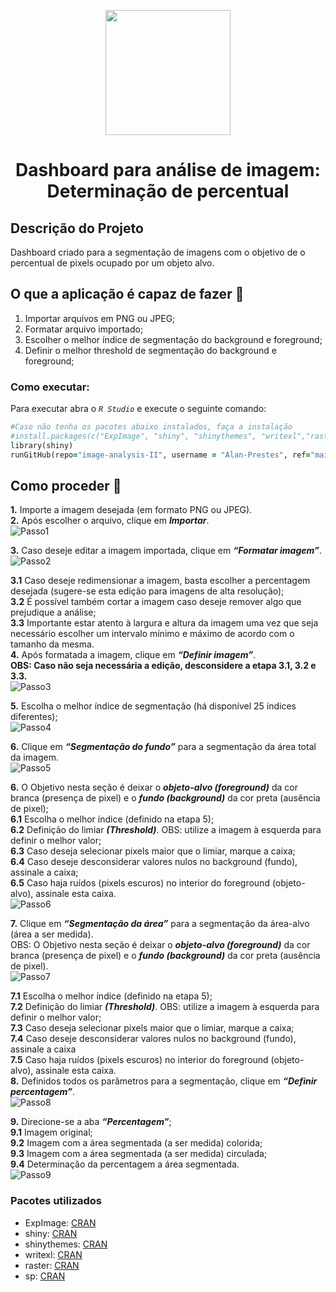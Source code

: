 <p align="center"> <img src="https://user-images.githubusercontent.com/87569077/236585012-9f31c629-35f3-40c3-99de-541efcb9db63.jpg" width="200">
<h1 align="center"> Dashboard para análise de imagem: Determinação de percentual </h5>

## Descrição do Projeto
Dashboard criado para a segmentação de imagens com o objetivo de o percentual de pixels ocupado por um objeto alvo.

## O que a aplicação é capaz de fazer :checkered_flag:
1. Importar arquivos em PNG ou JPEG;
2. Formatar arquivo importado;
3. Escolher o melhor índice de segmentação do background e foreground;
4. Definir o melhor threshold de segmentação do background e foreground;

### Como executar:
Para executar abra o _`R Studio`_ e execute o seguinte comando:
```ruby
#Caso não tenha os pacotes abaixo instalados, faça a instalação
#install.packages(c("ExpImage", "shiny", "shinythemes", "writexl","raster", "sp", "ggplot2", "doParallel", "progress"))
library(shiny)
runGitHub(repo="image-analysis-II", username = "Alan-Prestes", ref="main")
```

## Como proceder :punch:
**1.** Importe a imagem desejada (em formato PNG ou JPEG). <br />
**2.** Após escolher o arquivo, clique em **_Importar_**. <br />
![Passo1](https://github.com/Alan-Prestes/Image-Analysis-II/assets/87569077/c34f5739-9703-4be8-9181-cba297f02406)

**3.** Caso deseje editar a imagem importada, clique em **_“Formatar imagem”_**. <br />
![Passo2](https://github.com/Alan-Prestes/Image-Analysis-II/assets/87569077/f02435d1-da2e-4f40-87b2-2e1bfc10240b)

**3.1** Caso deseje redimensionar a imagem, basta escolher a percentagem desejada (sugere-se esta edição para imagens de alta resolução); <br />
**3.2** É possível também cortar a imagem caso deseje remover algo que prejudique a análise; <br />
**3.3** Importante estar atento à largura e altura da imagem uma vez que seja necessário escolher um intervalo mínimo e máximo de acordo com o tamanho da mesma. <br />
**4.** Após formatada a imagem, clique em **_“Definir imagem”_**. <br />
**OBS: Caso não seja necessária a edição, desconsidere a etapa 3.1, 3.2 e 3.3.** <br />
![Passo3](https://github.com/Alan-Prestes/Image-Analysis-II/assets/87569077/d2b62fa8-37a3-42f5-b4ca-f9f57a590c45)

**5.** Escolha o melhor índice de segmentação (há disponível 25 índices diferentes);<br />
![Passo4](https://github.com/Alan-Prestes/Image-Analysis-II/assets/87569077/2da4beb0-0853-4390-9daa-6de24f640c4c)

**6.** Clique em **_“Segmentação do fundo”_** para a segmentação da área total da imagem. <br />
![Passo5](https://github.com/Alan-Prestes/Image-Analysis-II/assets/87569077/e537f4a3-aab1-43a5-b151-b9265d0c31d8)

**6.** O Objetivo nesta seção é deixar o **_objeto-alvo (foreground)_** da cor branca (presença de pixel) e o **_fundo (background)_** da cor preta (ausência de pixel); <br />
**6.1** Escolha o melhor índice (definido na etapa 5); <br />
**6.2** Definição do limiar **_(Threshold)_**. OBS: utilize a imagem à esquerda para definir o melhor valor; <br />
**6.3** Caso deseja selecionar pixels maior que o limiar, marque a caixa; <br />
**6.4** Caso deseje desconsiderar valores nulos no background (fundo), assinale a caixa;<br />
**6.5** Caso haja ruídos (pixels escuros) no interior do foreground (objeto-alvo), assinale esta caixa. <br />
![Passo6](https://github.com/Alan-Prestes/Image-Analysis-II/assets/87569077/9e7f4ac9-57f5-4334-bfde-b994d089e824)

**7.** Clique em **_“Segmentação da área”_** para a segmentação da área-alvo (área a ser medida). <br />
OBS: O Objetivo nesta seção é deixar o **_objeto-alvo (foreground)_** da cor branca (presença de pixel) e o **_fundo (background)_** da cor preta (ausência de pixel). <br />
![Passo7](https://github.com/Alan-Prestes/Image-Analysis-II/assets/87569077/16ea6b5a-968f-411d-b0b2-d98e176dc2a7)

**7.1** Escolha o melhor índice (definido na etapa 5); <br />
**7.2** Definição do limiar **_(Threshold)_**. OBS: utilize a imagem à esquerda para definir o melhor valor; <br />
**7.3** Caso deseja selecionar pixels maior que o limiar, marque a caixa;<br />
**7.4** Caso deseje desconsiderar valores nulos no background (fundo), assinale a caixa<br />
**7.5** Caso haja ruídos (pixels escuros) no interior do foreground (objeto-alvo), assinale esta caixa. <br />
**8.** Definidos todos os parâmetros para a segmentação, clique em **_“Definir percentagem”_**. <br />
![Passo8](https://github.com/Alan-Prestes/Image-Analysis-II/assets/87569077/f40bd59e-16c0-4c43-9141-651d365015b6)

**9.** Direcione-se a aba **_“Percentagem”_**; <br />
**9.1** Imagem original;<br />
**9.2** Imagem com a área segmentada (a ser medida) colorida;<br />
**9.3** Imagem com a área segmentada (a ser medida) circulada;<br />
**9.4** Determinação da percentagem a área segmentada. <br />
![Passo9](https://github.com/Alan-Prestes/Image-Analysis-II/assets/87569077/6a78b406-4dc9-421c-8297-a449f5ff1d68)

### Pacotes utilizados
* ExpImage: [CRAN](https://cran.r-project.org/web/packages/ExpImage/ExpImage.pdf)
* shiny: [CRAN](https://cran.r-project.org/package=shiny)
* shinythemes: [CRAN](https://cran.r-project.org/package=shinythemes)
* writexl: [CRAN](https://cran.r-project.org/package=writexl)
* raster: [CRAN](https://cran.r-project.org/package=raster)
* sp: [CRAN](https://cran.r-project.org/package=sp)
